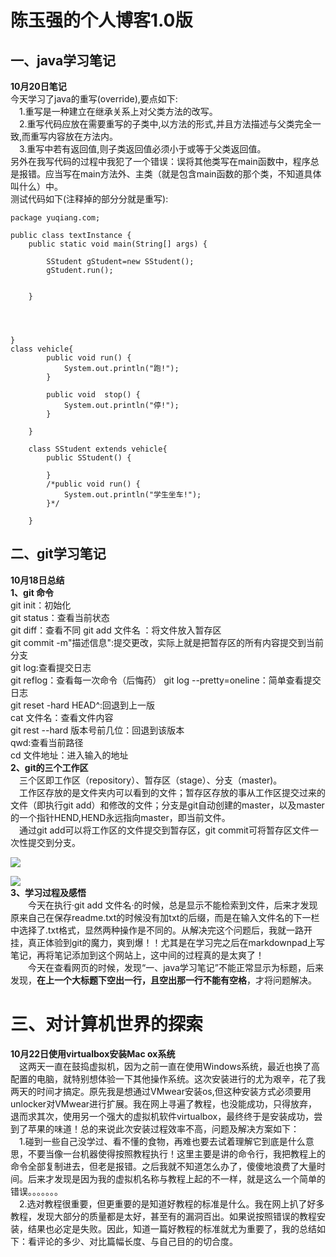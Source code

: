 **陈玉强的个人博客1.0版**  
=========  
**一、java学习笔记**  
-------  
**10月20日笔记**  
今天学习了java的重写(override),要点如下:  
&ensp;&ensp;1.重写是一种建立在继承关系上对父类方法的改写。  
&ensp;&ensp;2.重写代码应放在需要重写的子类中,以方法的形式,并且方法描述与父类完全一致,而重写内容放在方法内。  
&ensp;&ensp;3.重写中若有返回值,则子类返回值必须小于或等于父类返回值。  
另外在我写代码的过程中我犯了一个错误：误将其他类写在main函数中，程序总是报错。应当写在main方法外、主类（就是包含main函数的那个类，不知道具体叫什么）中。  
测试代码如下(注释掉的部分分就是重写):  
```
package yuqiang.com;

public class textInstance {
	public static void main(String[] args) {
		
		SStudent gStudent=new SStudent();
		gStudent.run();

		
	}
	
	
	

}
class vehicle{
		public void run() {
			System.out.println("跑!");
		}
		
		public void  stop() {
			System.out.println("停!");
		}
		
	}
	
	class SStudent extends vehicle{
		public SStudent() {
			
		}
		/*public void run() {
			System.out.println("学生坐车!");
		}*/
		
	}  
```

   

**二、git学习笔记**  
-------
**10月18日总结**  
**1、git 命令**  
git init：初始化  
git status：查看当前状态  
git diff：查看不同
git add 文件名 ：将文件放入暂存区  
git commit -m"描述信息":提交更改，实际上就是把暂存区的所有内容提交到当前分支  
git log:查看提交日志  
git reflog：查看每一次命令（后悔药）
git log --pretty=oneline：简单查看提交日志  
git reset -hard HEAD^:回退到上一版  
cat 文件名：查看文件内容  
git rest --hard 版本号前几位：回退到该版本  
qwd:查看当前路径  
cd 文件地址：进入输入的地址  
**2、git的三个工作区**  
&ensp;&ensp;三个区即工作区（repository）、暂存区（stage）、分支（master)。  
&ensp;&ensp;工作区存放的是文件夹内可以看到的文件；暂存区存放的事从工作区提交过来的文件（即执行git add）和修改的文件；分支是git自动创建的master，以及master的一个指针HEND,HEND永远指向master，即当前文件。  
&ensp;&ensp;通过git add可以将工作区的文件提交到暂存区，git commit可将暂存区文件一次性提交到分支。  

![](https://www.liaoxuefeng.com/files/attachments/919020074026336/0)  
        
![](https://www.liaoxuefeng.com/files/attachments/919020100829536/0)  
**3、学习过程及感悟**  
&ensp;&ensp;&ensp;&ensp;今天在执行·git add 文件名·的时候，总是显示不能检索到文件，后来才发现原来自己在保存readme.txt的时候没有加txt的后缀，而是在输入文件名的下一栏中选择了.txt格式，显然两种操作是不同的。从解决完这个问题后，我就一路开挂，真正体验到git的魔力，爽到爆！！尤其是在学习完之后在markdownpad上写笔记，再将笔记添加到这个网站上，这中间的过程真的是太爽了！  
&ensp;&ensp;&ensp;&ensp;今天在查看网页的时候，发现“一、java学习笔记”不能正常显示为标题，后来发现，**在上一个大标题下空出一行，且空出那一行不能有空格**，才将问题解决。  

**三、对计算机世界的探索**  
=============  

**10月22日使用virtualbox安装Mac ox系统**  
&ensp;&ensp;这两天一直在鼓捣虚拟机，因为之前一直在使用Windows系统，最近也换了高配置的电脑，就特别想体验一下其他操作系统。这次安装进行的尤为艰辛，花了我两天的时间才搞定。原先我是想通过VMwear安装os,但这种安装方式必须要用unlocker对VMwear进行扩展。我在网上寻遍了教程，也没能成功，只得放弃，退而求其次，使用另一个强大的虚拟机软件virtualbox，最终终于是安装成功，尝到了苹果的味道！总的来说此次安装过程效率不高，问题及解决方案如下：  
&ensp;&ensp;1.碰到一些自己没学过、看不懂的食物，再难也要去试着理解它到底是什么意思，不要当像一台机器使得按照教程执行！这里主要是讲的命令行，我把教程上的命令全部复制进去，但老是报错。之后我就不知道怎么办了，傻傻地浪费了大量时间。后来才发现是因为我的虚拟机名称与教程上起的不一样，就是这么一个简单的错误。。。。。。。  
&ensp;&ensp;2.选对教程很重要，但更重要的是知道好教程的标准是什么。我在网上扒了好多教程，发现大部分的质量都是太好，甚至有的漏洞百出。如果说按照错误的教程安装，结果也必定是失败。因此，知道一篇好教程的标准就尤为重要了，我的总结如下：看评论的多少、对比篇幅长度、与自己目的的切合度。
